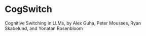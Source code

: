 # CogSwitch
Cognitive Switching in LLMs, by Alex Guha, Peter Mousses, Ryan Skabelund, and Yonatan Rosenbloom
